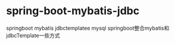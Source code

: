 # spring-boot-mybatis-jdbc
springboot mybatis jdbctemplatee mysql
springboot整合mybatis和jdbcTemplate一些方式

